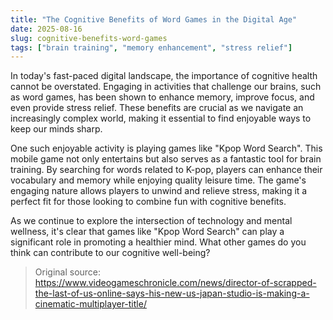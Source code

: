 ```yaml
---
title: "The Cognitive Benefits of Word Games in the Digital Age"
date: 2025-08-16
slug: cognitive-benefits-word-games
tags: ["brain training", "memory enhancement", "stress relief"]
---
```


In today's fast-paced digital landscape, the importance of cognitive health cannot be overstated. Engaging in activities that challenge our brains, such as word games, has been shown to enhance memory, improve focus, and even provide stress relief. These benefits are crucial as we navigate an increasingly complex world, making it essential to find enjoyable ways to keep our minds sharp.

One such enjoyable activity is playing games like "Kpop Word Search". This mobile game not only entertains but also serves as a fantastic tool for brain training. By searching for words related to K-pop, players can enhance their vocabulary and memory while enjoying quality leisure time. The game's engaging nature allows players to unwind and relieve stress, making it a perfect fit for those looking to combine fun with cognitive benefits.

As we continue to explore the intersection of technology and mental wellness, it's clear that games like "Kpop Word Search" can play a significant role in promoting a healthier mind. What other games do you think can contribute to our cognitive well-being?
> Original source: https://www.videogameschronicle.com/news/director-of-scrapped-the-last-of-us-online-says-his-new-us-japan-studio-is-making-a-cinematic-multiplayer-title/